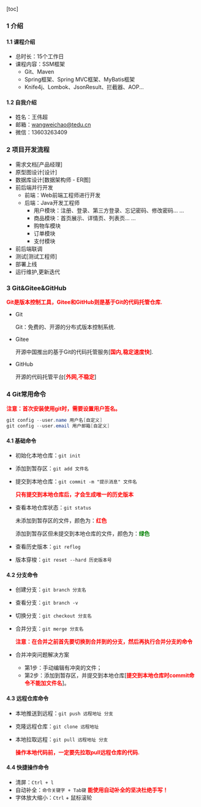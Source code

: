 [toc]

### 1 介绍

#### 1.1 课程介绍

* 总时长：15个工作日
* 课程内容：SSM框架
  * Git、Maven
  * Spring框架、Spring MVC框架、MyBatis框架
  * Knife4j、Lombok、JsonResult、拦截器、AOP...

#### 1.2 自我介绍

* 姓名：王伟超
* 邮箱：wangweichao@tedu.cn
* 微信：13603263409

### 2 项目开发流程

* 需求文档[产品经理]
* 原型图设计[设计]
* 数据库设计[数据架构师 - ER图]
* 前后端并行开发
  * 前端：Web前端工程师进行开发
  * 后端：Java开发工程师
    * 用户模块：注册、登录、第三方登录、忘记密码、修改密码... ...
    * 商品模块：首页展示、详情页、列表页... ...
    * 购物车模块
    * 订单模块
    * 支付模块
* 前后端联调
* 测试[测试工程师]
* 部署上线
* 运行维护,更新迭代

### 3 Git&Gitee&GitHub

<font color=red>**Git是版本控制工具，Gitee和GitHub则是基于Git的代码托管仓库.**</font>

- Git

  Git：免费的、开源的分布式版本控制系统.

- Gitee

  开源中国推出的基于Git的代码托管服务[<font color=red>**国内,稳定速度快**</font>].

- GitHub

  开源的代码托管平台[<font color=red>**外网,不稳定**</font>]

### 4 Git常用命令

<font color=red>**注意：首次安装使用git时，需要设置用户签名。**</font>

```java
git config --user.name 用户名[自定义]
git config --user.email 用户邮箱[自定义]
```

#### 4.1 基础命令

* 初始化本地仓库：`git init`

* 添加到暂存区：`git add 文件名`

* 提交到本地仓库：`git commit -m "提示消息" 文件名`

  <font color=red>**只有提交到本地仓库后，才会生成唯一的历史版本**</font>

* 查看本地仓库状态：`git status`

  未添加到暂存区的文件，颜色为：<font color=red>**红色**</font>

  添加到暂存区但未提交到本地仓库的文件，颜色为：<font color=green>**绿色**</font>

* 查看历史版本：`git reflog`

* 版本穿梭：`git reset --hard 历史版本号`

#### 4.2 分支命令

* 创建分支：`git branch 分支名`

* 查看分支：`git branch -v`

* 切换分支：`git checkout 分支名`

* 合并分支：`git merge 分支名`

  <font color=red>**注意：在合并之前首先要切换到合并到的分支，然后再执行合并分支的命令**</font>

* 合并冲突问题解决方案

  * 第1步：手动编辑有冲突的文件；
  * 第2步：添加到暂存区，并提交到本地仓库[<font color=red>**提交到本地仓库时commit命令不能加文件名**</font>]。

####  4.3 远程仓库命令

- 本地推送到远程：`git push 远程地址 分支`

- 克隆远程仓库：`git clone 远程地址`

- 本地拉取远程：`git pull 远程地址 分支`

  <font color=red>**操作本地代码前，一定要先拉取pull远程仓库的代码.**</font>

####  4.4 快捷操作命令

- 清屏：`Ctrl + l`
- 自动补全：`命令关键字 + Tab键`  <font color=red>**能使用自动补全的坚决杜绝手写！**</font>
- 字体放大缩小：`Ctrl` + 鼠标滚轮












